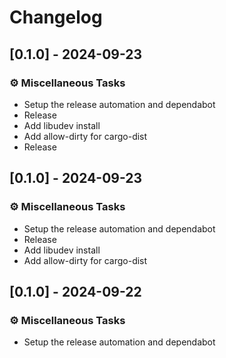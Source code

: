 # Changelog

## [0.1.0] - 2024-09-23

### ⚙️ Miscellaneous Tasks

- Setup the release automation and dependabot
- Release
- Add libudev install
- Add allow-dirty for cargo-dist
- Release

<!-- generated by git-cliff -->
## [0.1.0] - 2024-09-23

### ⚙️ Miscellaneous Tasks

- Setup the release automation and dependabot
- Release
- Add libudev install
- Add allow-dirty for cargo-dist

<!-- generated by git-cliff -->
## [0.1.0] - 2024-09-22

### ⚙️ Miscellaneous Tasks

- Setup the release automation and dependabot

<!-- generated by git-cliff -->
